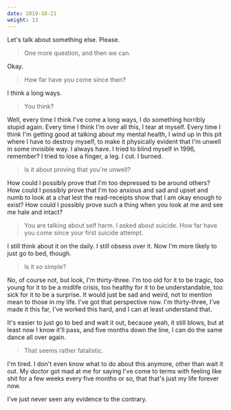 ```yaml
---
date: 2019-10-21
weight: 13
---
```


Let's talk about something else. Please.

> One more question, and then we can.

Okay.

> How far have you come since then?

I think a long ways.

> You think?

Well, every time I think I've come a long ways, I do something horribly stupid again. Every time I think I'm over all this, I tear at myself. Every time I think I'm getting good at talking about my mental health, I wind up in this pit where I have to destroy myself, to make it physically evident that I'm unwell in some invisible way. I always have. I tried to blind myself in 1996, remember? I tried to lose a finger, a leg. I cut. I burned.

> Is it about proving that you're unwell?

How could I possibly prove that I'm too depressed to be around others? How could I possibly prove that I'm too anxious and sad and upset and numb to look at a chat lest the read-receipts show that I am okay enough to exist? How could I possibly prove such a thing when you look at me and see me hale and intact?

> You are talking about self harm. I asked about suicide. How far have you come since your first suicide attempt.

I still think about it on the daily. I still obsess over it. Now I'm more likely to just go to bed, though.

> Is it so simple?

No, of course not, but look, I'm thirty-three. I'm too old for it to be tragic, too young for it to be a midlife crisis, too healthy for it to be understandable, too sick for it to be a surprise. It would just be sad and weird, not to mention mean to those in my life. I've got that perspective now. I'm thirty-three, I've made it this far, I've worked this hard, and I can at least understand that.

It's easier to just go to bed and wait it out, because yeah, it still blows, but at least now I know it'll pass, and five months down the line, I can do the same dance all over again.

> That seems rather fatalistic.

I'm tired. I don't even know what to do about this anymore, other than wait it out. My doctor got mad at me for saying I've come to terms with feeling like shit for a few weeks every five months or so, that that's just my life forever now.

I've just never seen any evidence to the contrary.
